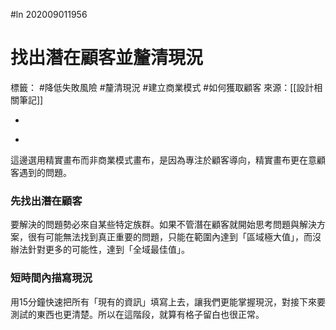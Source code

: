 #ln 202009011956
# 找出潛在顧客並釐清現況
標籤： #降低失敗風險 #釐清現況 #建立商業模式 #如何獲取顧客 
來源：[[設計相關筆記]]

-

>

-

這邊選用精實畫布而非商業模式畫布，是因為專注於顧客導向，精實畫布更在意顧客遇到的問題。

### 先找出潛在顧客
要解決的問題勢必來自某些特定族群。如果不管潛在顧客就開始思考問題與解決方案，很有可能無法找到真正重要的問題，只能在範圍內達到「區域極大值」，而沒辦法針對更多的可能性，達到「全域最佳值」。

### 短時間內描寫現況
用15分鐘快速把所有「現有的資訊」填寫上去，讓我們更能掌握現況，對接下來要測試的東西也更清楚。所以在這階段，就算有格子留白也很正常。

